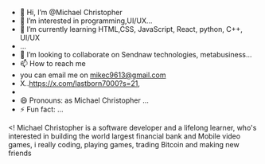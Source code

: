 - 👋 Hi, I’m @Michael Christopher
- 👀 I’m interested in programming,UI/UX...
- 🌱 I’m currently learning HTML,CSS, JavaScript, React, python, C++, UI/UX
- ...
- 💞️ I’m looking to collaborate on Sendnaw technologies, metabusiness...
- 📫 How to reach me
- you can email me on mikec9613@gmail.com
- X..https://x.com/lastborn7000?s=21,
- 
- 😄 Pronouns: as Michael Christopher ...
- ⚡ Fun fact: ...

<! Michael Christopher is a software developer and a lifelong learner, who's interested in building the world largest financial bank and Mobile video games, i really coding, playing games, trading Bitcoin and making new friends
